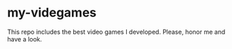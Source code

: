 # my-videgames
This repo includes the best video games I developed. Please, honor me and have a look. 
